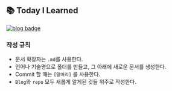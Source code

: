## 📚 Today I Learned

[![blog badge](https://img.shields.io/badge/Notion-po5tato28-green)](https://po5tato28.notion.site/782b92905c5e46d687942f6a703ed7a8?v=d50bf8c89dca423f92b6a72348428bcc)

### 작성 규칙
- 문서 확장자는 `.md`를 사용한다.
- 언어나 기술명으로 폴더를 만들고, 그 아래에 새로운 문서를 생성한다.
- Commit 할 때는 `[말머리]` 를 사용한다.
- `Blog`와 `repo` 모두 새롭게 알게된 것들 위주로 작성한다.
